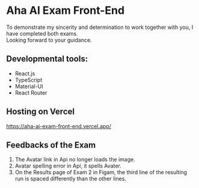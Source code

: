# Aha AI Exam Front-End
To demonstrate my sincerity and determination to work together with you, I have completed both exams.   
Looking forward to your guidance.

## Developmental tools:
- React.js
- TypeScript
- Material-UI
- React Router

## Hosting on Vercel
https://aha-ai-exam-front-end.vercel.app/

## Feedbacks of the Exam
1. The Avatar link in Api no longer loads the image.
2. Avatar spelling error in Api, it spells Avater.
3. On the Results page of Exam 2 in Figam, the third line of the resulting run is spaced differently than the other lines.
